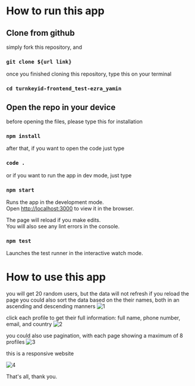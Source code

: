 # How to run this app

## Clone from github

simply fork this repository, and 
### `git clone ${url link}`

once you finished cloning this repository, type this on your terminal
### `cd turnkeyid-frontend_test-ezra_yamin`

## Open the repo in your device
before opening the files, please type this for installation
### `npm install`

after that, if you want to open the code just type
### `code .`
or if you want to run the app in dev mode, just type 
### `npm start`

Runs the app in the development mode.\
Open [http://localhost:3000](http://localhost:3000) to view it in the browser.

The page will reload if you make edits.\
You will also see any lint errors in the console.

### `npm test`
Launches the test runner in the interactive watch mode.

# How to use this app
you will get 20 random users, but the data will not refresh if you reload the page
you could also sort the data based on the their names, both in an ascending and descending manners
![1](https://user-images.githubusercontent.com/73160378/121802462-25ffa580-cbf1-11eb-9670-4f0e3ba8e2e3.jpg)

click each profile to get their full information: full name, phone number, email, and country
![2](https://user-images.githubusercontent.com/73160378/121802524-aa522880-cbf1-11eb-9313-703767da506d.jpg)

you could also use pagination, with each page showing a maximum of 8 profiles
![3](https://user-images.githubusercontent.com/73160378/121802547-c9e95100-cbf1-11eb-8117-0579139b3d6d.jpg)

this is a responsive website

![4](https://user-images.githubusercontent.com/73160378/121802640-2d737e80-cbf2-11eb-87a9-6c5e811baea3.jpg)

That's all, thank you.
